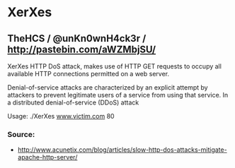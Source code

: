 # XerXes
## TheHCS / @unKn0wnH4ck3r / http://pastebin.com/aWZMbjSU/


XerXes HTTP DoS attack, makes use of HTTP GET requests to occupy all available HTTP connections permitted on a web server.

Denial-of-service attacks are characterized by an explicit attempt by attackers to prevent legitimate users of a service from using that service. In a distributed denial-of-service (DDoS) attack

Usage: ./XerXes www.victim.com 80 

### Source:
* http://www.acunetix.com/blog/articles/slow-http-dos-attacks-mitigate-apache-http-server/

